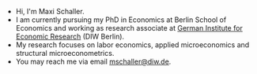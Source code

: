 - Hi, I'm Maxi Schaller.
- I am currently pursuing my PhD in Economics at Berlin School of Economics and working as research associate at [German Institute for Economic Research](https://www.diw.de/de/diw_01.c.881314.de/personen/schaller__maximilian.html) (DIW Berlin).
- My research focuses on labor economics, applied microeconomics and structural microeconometrics.
- You may reach me via email [mschaller@diw.de](mailto:mschaller@diw.de).

<!--
- For more information, check my [personal website](https://maxischaller.github.io).
-->
<!--
**maxischaller/maxischaller** is a ✨ _special_ ✨ repository because its `README.md` (this file) appears on your GitHub profile.

Here are some ideas to get you started:
## Hi there 👋
- 🔭 I’m currently working on ...
- 🌱 I’m currently learning ...
- 👯 I’m looking to collaborate on ...
- 🤔 I’m looking for help with ...
- 💬 Ask me about ...
- 📫 How to reach me: ...
- 😄 Pronouns: ...
- ⚡ Fun fact: ...
-->
